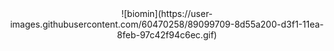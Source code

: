 <div align="center">
![biomin](https://user-images.githubusercontent.com/60470258/89099709-8d55a200-d3f1-11ea-8feb-97c42f94c6ec.gif)
</div>
